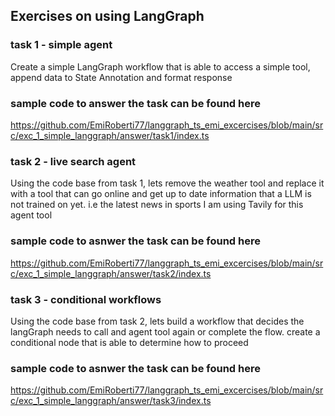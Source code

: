 ## Exercises on using LangGraph

### task 1 - simple agent

Create a simple LangGraph workflow that is able
to access a simple tool, append data to State Annotation
and format response

### sample code to answer the task can be found here

https://github.com/EmiRoberti77/langgraph_ts_emi_excercises/blob/main/src/exc_1_simple_langgraph/answer/task1/index.ts

### task 2 - live search agent

Using the code base from task 1, lets remove the weather tool and replace it with a tool that can go online
and get up to date information that a LLM is not trained on yet. i.e the latest news in sports
I am using Tavily for this agent tool

### sample code to asnwer the task can be found here

https://github.com/EmiRoberti77/langgraph_ts_emi_excercises/blob/main/src/exc_1_simple_langgraph/answer/task2/index.ts

### task 3 - conditional workflows

Using the code base from task 2, lets build a workflow that decides the langGraph needs to call
and agent tool again or complete the flow. create a conditional node that is able to determine how to proceed

### sample code to asnwer the task can be found here

https://github.com/EmiRoberti77/langgraph_ts_emi_excercises/blob/main/src/exc_1_simple_langgraph/answer/task3/index.ts
